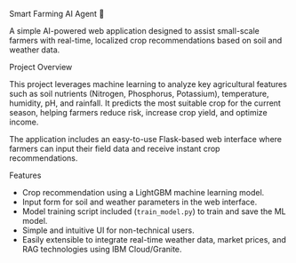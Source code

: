 Smart Farming AI Agent 🌾

A simple AI-powered web application designed to assist small-scale farmers with real-time, localized crop recommendations based on soil and weather data.


Project Overview

This project leverages machine learning to analyze key agricultural features such as soil nutrients (Nitrogen, Phosphorus, Potassium), temperature, humidity, pH, and rainfall. It predicts the most suitable crop for the current season, helping farmers reduce risk, increase crop yield, and optimize income.

The application includes an easy-to-use Flask-based web interface where farmers can input their field data and receive instant crop recommendations.


Features

- Crop recommendation using a LightGBM machine learning model.
- Input form for soil and weather parameters in the web interface.
- Model training script included (`train_model.py`) to train and save the ML model.
- Simple and intuitive UI for non-technical users.
- Easily extensible to integrate real-time weather data, market prices, and RAG technologies using IBM Cloud/Granite.
